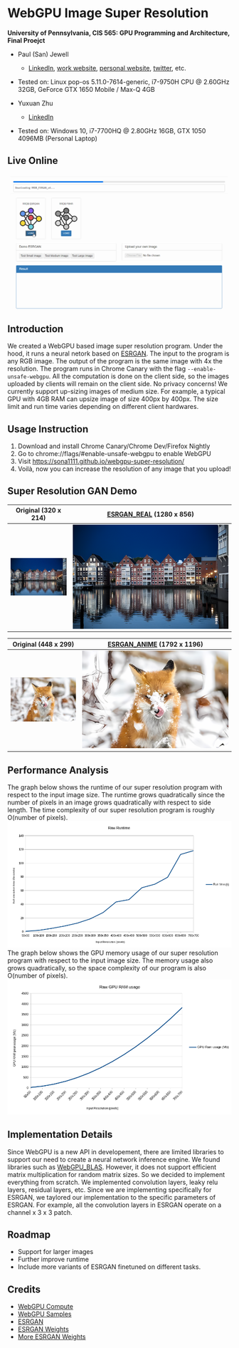 WebGPU Image Super Resolution
======================

**University of Pennsylvania, CIS 565: GPU Programming and Architecture, Final Proejct**

* Paul (San) Jewell
  * [LinkedIn](https://www.linkedin.com/in/paul-jewell-2aba7379), [work website](
    https://www.biociphers.org/paul-jewell-lab-member), [personal website](https://gitlab.com/inklabapp), [twitter](https://twitter.com/inklabapp), etc.
* Tested on: Linux pop-os 5.11.0-7614-generic, i7-9750H CPU @ 2.60GHz 32GB, GeForce GTX 1650 Mobile / Max-Q 4GB

* Yuxuan Zhu
  * [LinkedIn](https://www.linkedin.com/in/andrewyxzhu/)
* Tested on: Windows 10, i7-7700HQ @ 2.80GHz 16GB, GTX 1050 4096MB (Personal Laptop)

## Live Online

[![](img/Demo.gif)](https://sona1111.github.io/webgpu-super-resolution/)

## Introduction

We created a WebGPU based image super resolution program. Under the hood, it runs a neural netork based on [ESRGAN](https://github.com/xinntao/ESRGAN). The input to the program is any RGB image. The output of the program is the same image with 4x the resolution. The program runs in Chrome Canary with the flag `--enable-unsafe-webgpu`. All the computation is done on the client side, so the images uploaded by clients will remain on the client side. No privacy concerns! We currently support up-sizing images of medium size. For example, a typical GPU with 4GB RAM can upsize image of size 400px by 400px. The size limit and run time varies depending on different client hardwares.

## Usage Instruction
1. Download and install Chrome Canary/Chrome Dev/Firefox Nightly
2. Go to chrome://flags/#enable-unsafe-webgpu to enable WebGPU
3. Visit https://sona1111.github.io/webgpu-super-resolution/
4. Voilà, now you can increase the resolution of any image that you upload!

## Super Resolution GAN Demo
Original (320 x 214) |  [ESRGAN_REAL](https://github.com/xinntao/Real-ESRGAN) (1280 x 856)
:-------------------------:|:-------------------------:
![1iter](img/netherlands.jpg)  |  ![1iterDenoise](img/netherlands_RealESRGAN_x4plus.png)

Original (448 x 299) |  [ESRGAN_ANIME](https://github.com/xinntao/Real-ESRGAN) (1792 x 1196)
:-------------------------:|:-------------------------:
![1iter](img/fox.png)  |  ![1iterDenoise](img/fox_anime.png)

## Performance Analysis
The graph below shows the runtime of our super resolution program with respect to the input image size. The runtime grows quadratically since the number of pixels in an image grows quadratically with respect to side length. The time complexity of our super resolution program is roughly O(number of pixels).
![](benchmark/runtime.png)
The graph below shows the GPU memory usage of our super resolution program with respect to the input image size. The memory usage also grows quadratically, so the space complexity of our program is also O(number of pixels).
![](benchmark/ramuse.png)

## Implementation Details
Since WebGPU is a new API in developement, there are limited libraries to support our need to create a neural network inference engine. We found libraries such as [WebGPU_BLAS](https://github.com/milhidaka/webgpu-blas). However, it does not support efficient matrix multiplication for random matrix sizes. So we decided to implement everything from scratch. We implemented convolution layers, leaky relu layers, residual layers, etc. Since we are implementing specifically for ESRGAN, we taylored our implementation to the specific parameters of ESRGAN. For example, all the convolution layers in ESRGAN operate on a channel x 3 x 3 patch. 

## Roadmap
- Support for larger images
- Further improve runtime
- Include more variants of ESRGAN finetuned on different tasks.

## Credits

* [WebGPU Compute](https://web.dev/gpu-compute/) 
* [WebGPU Samples](https://github.com/austinEng/webgpu-samples)
* [ESRGAN](https://arxiv.org/abs/1809.00219)
* [ESRGAN Weights](https://github.com/xinntao/ESRGAN)
* [More ESRGAN Weights](https://github.com/xinntao/Real-ESRGAN)
